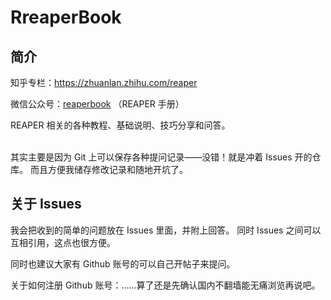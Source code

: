# RreaperBook

## 简介

知乎专栏：<https://zhuanlan.zhihu.com/reaper>

微信公众号：<u>reaperbook</u> （REAPER 手册）

REAPER 相关的各种教程、基础说明、技巧分享和问答。

</br>
其实主要是因为 Git 上可以保存各种提问记录——没错！就是冲着 Issues 开的仓库。
而且方便我储存修改记录和随地开坑了。

## 关于 Issues

我会把收到的简单的问题放在 Issues 里面，并附上回答。
同时 Issues 之间可以互相引用，这点也很方便。

同时也建议大家有 Github 账号的可以自己开帖子来提问。

关于如何注册 Github 账号：……算了还是先确认国内不翻墙能无痛浏览再说吧。